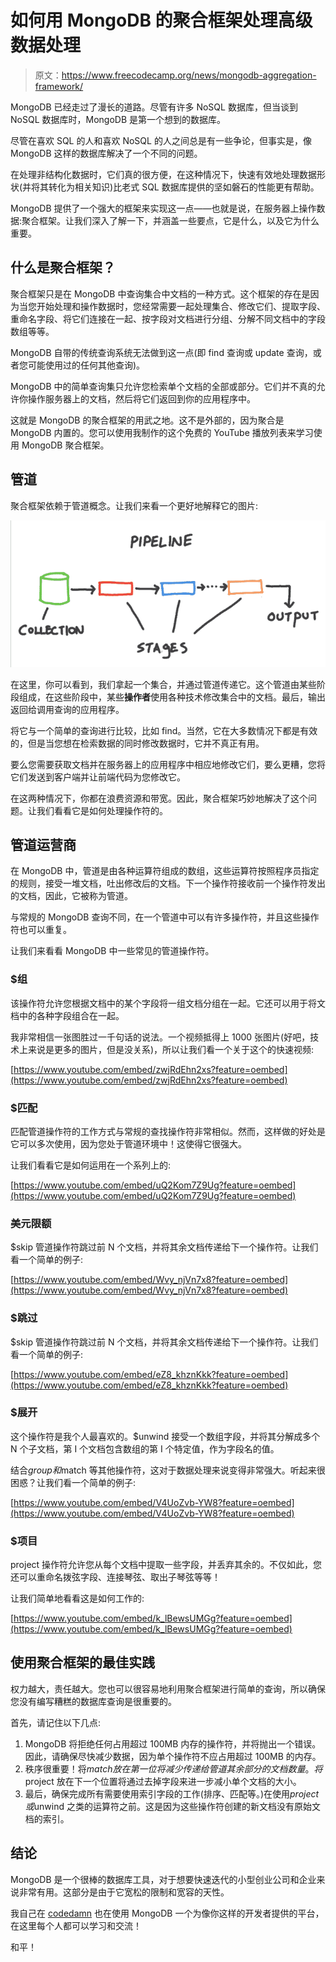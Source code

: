 # 如何用 MongoDB 的聚合框架处理高级数据处理

> 原文：<https://www.freecodecamp.org/news/mongodb-aggregation-framework/>

MongoDB 已经走过了漫长的道路。尽管有许多 NoSQL 数据库，但当谈到 NoSQL 数据库时，MongoDB 是第一个想到的数据库。

尽管在喜欢 SQL 的人和喜欢 NoSQL 的人之间总是有一些争论，但事实是，像 MongoDB 这样的数据库解决了一个不同的问题。

在处理非结构化数据时，它们真的很方便，在这种情况下，快速有效地处理数据形状(并将其转化为相关知识)比老式 SQL 数据库提供的坚如磐石的性能更有帮助。

MongoDB 提供了一个强大的框架来实现这一点——也就是说，在服务器上操作数据:聚合框架。让我们深入了解一下，并涵盖一些要点，它是什么，以及它为什么重要。

## 什么是聚合框架？

聚合框架只是在 MongoDB 中查询集合中文档的一种方式。这个框架的存在是因为当您开始处理和操作数据时，您经常需要一起处理集合、修改它们、提取字段、重命名字段、将它们连接在一起、按字段对文档进行分组、分解不同文档中的字段数组等等。

MongoDB 自带的传统查询系统无法做到这一点(即 find 查询或 update 查询，或者您可能使用过的任何其他查询)。

MongoDB 中的简单查询集只允许您检索单个文档的全部或部分。它们并不真的允许你操作服务器上的文档，然后将它们返回到你的应用程序中。

这就是 MongoDB 的聚合框架的用武之地。这不是外部的，因为聚合是 MongoDB 内置的。您可以使用我制作的这个免费的 YouTube 播放列表来学习使用 MongoDB 聚合框架。

## 管道

聚合框架依赖于管道概念。让我们来看一个更好地解释它的图片:

![pipeline](img/92bd71b6b39e1dc6fbf7b5d32a423b70.png)

在这里，你可以看到，我们拿起一个集合，并通过管道传递它。这个管道由某些阶段组成，在这些阶段中，某些**操作者**使用各种技术修改集合中的文档。最后，输出返回给调用查询的应用程序。

将它与一个简单的查询进行比较，比如 find。当然，它在大多数情况下都是有效的，但是当您想在检索数据的同时修改数据时，它并不真正有用。

要么您需要获取文档并在服务器上的应用程序中相应地修改它们，要么更糟，您将它们发送到客户端并让前端代码为您修改它。

在这两种情况下，你都在浪费资源和带宽。因此，聚合框架巧妙地解决了这个问题。让我们看看它是如何处理操作符的。

## 管道运营商

在 MongoDB 中，管道是由各种运算符组成的数组，这些运算符按照程序员指定的规则，接受一堆文档，吐出修改后的文档。下一个操作符接收前一个操作符发出的文档，因此，它被称为管道。

与常规的 MongoDB 查询不同，在一个管道中可以有许多操作符，并且这些操作符也可以重复。

让我们来看看 MongoDB 中一些常见的管道操作符。

### $组

该操作符允许您根据文档中的某个字段将一组文档分组在一起。它还可以用于将文档中的各种字段组合在一起。

我非常相信一张图胜过一千句话的说法。一个视频抵得上 1000 张图片(好吧，技术上来说是更多的图片，但是没关系)，所以让我们看一个关于这个的快速视频:

[https://www.youtube.com/embed/zwjRdEhn2xs?feature=oembed](https://www.youtube.com/embed/zwjRdEhn2xs?feature=oembed)

### $匹配

匹配管道操作符的工作方式与常规的查找操作符非常相似。然而，这样做的好处是它可以多次使用，因为您处于管道环境中！这使得它很强大。

让我们看看它是如何运用在一个系列上的:

[https://www.youtube.com/embed/uQ2Kom7Z9Ug?feature=oembed](https://www.youtube.com/embed/uQ2Kom7Z9Ug?feature=oembed)

### 美元限额

$skip 管道操作符跳过前 N 个文档，并将其余文档传递给下一个操作符。让我们看一个简单的例子:

[https://www.youtube.com/embed/Wvy_njVn7x8?feature=oembed](https://www.youtube.com/embed/Wvy_njVn7x8?feature=oembed)

### $跳过

$skip 管道操作符跳过前 N 个文档，并将其余文档传递给下一个操作符。让我们看一个简单的例子:

[https://www.youtube.com/embed/eZ8_khznKkk?feature=oembed](https://www.youtube.com/embed/eZ8_khznKkk?feature=oembed)

### $展开

这个操作符是我个人最喜欢的。$unwind 接受一个数组字段，并将其分解成多个 N 个子文档，第 I 个文档包含数组的第 I 个特定值，作为字段名的值。

结合$group 和$match 等其他操作符，这对于数据处理来说变得非常强大。听起来很困惑？让我们看一个简单的例子:

[https://www.youtube.com/embed/V4UoZvb-YW8?feature=oembed](https://www.youtube.com/embed/V4UoZvb-YW8?feature=oembed)

### $项目

project 操作符允许您从每个文档中提取一些字段，并丢弃其余的。不仅如此，您还可以重命名拨弦字段、连接琴弦、取出子琴弦等等！

让我们简单地看看这是如何工作的:

[https://www.youtube.com/embed/k_lBewsUMGg?feature=oembed](https://www.youtube.com/embed/k_lBewsUMGg?feature=oembed)

## 使用聚合框架的最佳实践

权力越大，责任越大。您也可以很容易地利用聚合框架进行简单的查询，所以确保您没有编写糟糕的数据库查询是很重要的。

首先，请记住以下几点:

1.  MongoDB 将拒绝任何占用超过 100MB 内存的操作符，并将抛出一个错误。因此，请确保尽快减少数据，因为单个操作符不应占用超过 100MB 的内存。
2.  秩序很重要！将$match 放在第一位将减少传递给管道其余部分的文档数量。将$project 放在下一个位置将通过去掉字段来进一步减小单个文档的大小。
3.  最后，确保完成所有需要使用索引字段的工作(排序、匹配等。)在使用$project 或$unwind 之类的运算符之前。这是因为这些操作符创建的新文档没有原始文档的索引。

## 结论

MongoDB 是一个很棒的数据库工具，对于想要快速迭代的小型创业公司和企业来说非常有用。这部分是由于它宽松的限制和宽容的天性。

我自己在 [codedamn](https://codedamn.com) 也在使用 MongoDB 一个为像你这样的开发者提供的平台，在这里每个人都可以学习和交流！

和平！
